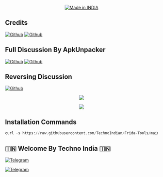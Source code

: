 <p align="center">
<a href="https://t.me/rktechnoindians"><img title="Made in INDIA" src="https://img.shields.io/badge/MADE%20IN-INDIA-SCRIPT?colorA=%23ff8100&colorB=%23017e40&colorC=%23ff0000&style=for-the-badge"></a>
</p>

<a name="readme-top"></a>


## Credits
[![Github](https://img.shields.io/badge/Telegram-red?style=for-the-badge&logo=Telegram)](https://t.me/Rindaman5555)
[![Github](https://img.shields.io/badge/Telegram-red?style=for-the-badge&logo=Telegram)](https://t.me/hiru_ajao)
## Full Discussion By ApkUnpacker
[![Github](https://img.shields.io/badge/GitHub-red?style=for-the-badge&logo=github)](https://github.com/frida/frida/discussions/2411)
[![Github](https://img.shields.io/badge/Telegram-red?style=for-the-badge&logo=Telegram)](https://t.me/apkunpacker)
## Reversing Discussion
[![Github](https://img.shields.io/badge/Telegram-red?style=for-the-badge&logo=Telegram)](https://t.me/Reversing_Discussion)



<p align="center"> 
<a href="https://t.me/rktechnoindians"><img src="https://readme-typing-svg.herokuapp.com?font=Fira+Code&weight=800&size=35&pause=1000&color=F74848&center=true&vCenter=true&random=false&width=435&lines=𝐅𝐫𝐢𝐝𝐚-𝐓𝐨𝐨𝐥𝐬+𝐢𝐧+𝐓𝐞𝐫𝐦𝐮𝐱" /></a>
 </p>

<p align="center">
<a href="https://t.me/rktechnoindians"><img src="https://s10.gifyu.com/images/SrIwA.gif"></a>
</p>





## Installation Commands
```python
curl -s https://raw.githubusercontent.com/TechnoIndian/Frida-Tools/main/Frida-Tools-in-Termux.sh | bash
```


## 🇮🇳 Welcome By Techno India 🇮🇳

[![Telegram](https://img.shields.io/badge/TELEGRAM-CHANNEL-red?style=for-the-badge&logo=telegram)](https://t.me/rktechnoindians)
  </a><p>
[![Telegram](https://img.shields.io/badge/TELEGRAM-OWNER-red?style=for-the-badge&logo=telegram)](https://t.me/RK_TECHNO_INDIA)
</p>
